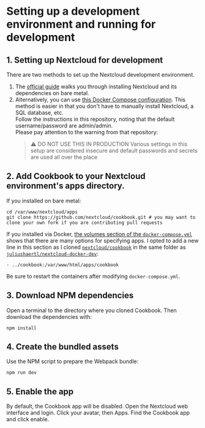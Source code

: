 # Setting up a development environment and running for development

## 1. Setting up Nextcloud for development

There are two methods to set up the Nextcloud development environment.

1. The [official guide](https://docs.nextcloud.com/server/latest/developer_manual/getting_started/devenv.html) walks you through installing Nextcloud and its dependencies on bare metal.
1. Alternatively, you can use [this Docker Compose configuration](https://github.com/juliushaertl/nextcloud-docker-dev). This method is easier in that you don't have to manually install Nextcloud, a SQL database, etc.<br>
    Follow the instructions in this repository, noting that the default username/password are admin/admin.<br>
    Please pay attention to the warning from that repository:
    > :warning: DO NOT USE THIS IN PRODUCTION Various settings in this setup are considered insecure and default passwords and secrets are used all over the place

## 2. Add Cookbook to your Nextcloud environment's apps directory.

If you installed on bare metal:
```
cd /var/www/nextcloud/apps
git clone https://github.com/nextcloud/cookbook.git # you may want to clone your own fork if you are contributing pull requests
```

If you installed via Docker, [the volumes section of the `docker-compose.yml`](https://github.com/juliushaertl/nextcloud-docker-dev/blob/2bbf26cc257081d9ed72abc947441849fca59dcd/docker-compose.yml#L68) shows that there are many options for specifying apps.
I opted to add a new line in this section as I cloned [`nextcloud/cookbook`](https://github.com/nextcloud/cookbook) in the same folder as [`juliushaertl/nextcloud-docker-dev`](https://github.com/juliushaertl/nextcloud-docker-dev):
```
- ../cookbook:/var/www/html/apps/cookbook
```
Be sure to restart the containers after modifying `docker-compose.yml`.

## 3. Download NPM dependencies

Open a terminal to the directory where you cloned Cookbook.
Then download the dependencies with:
```
npm install
```

## 4. Create the bundled assets

Use the NPM script to prepare the Webpack bundle:
```
npm run dev
```

## 5. Enable the app

By default, the Cookbook app will be disabled.
Open the Nextcloud web interface and login.
Click your avatar, then Apps.
Find the Cookbook app and click enable.
